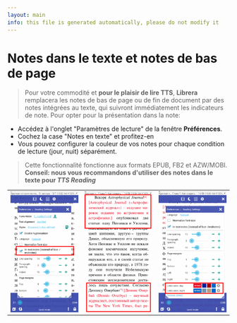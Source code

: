 ```yaml
---
layout: main
info: this file is generated automatically, please do not modify it
---
```


# Notes dans le texte et notes de bas de page
> Pour votre commodité et **pour le plaisir de lire TTS**, **Librera** remplacera les notes de bas de page ou de fin de document par des notes intégrées au texte, qui suivront immédiatement les indicateurs de note.
Pour opter pour la présentation dans la note:
* Accédez à l'onglet &quot;Paramètres de lecture&quot; de la fenêtre **Préférences**.
* Cochez la case &quot;Notes en texte&quot; et profitez-en
* Vous pouvez configurer la couleur de vos notes pour chaque condition de lecture (jour, nuit) séparément.
> Cette fonctionnalité fonctionne aux formats EPUB, FB2 et AZW/MOBI.
**Conseil: nous vous recommandons d'utiliser des notes dans le texte pour _TTS Reading_**

||||
|-|-|-|
|![](1.png)|![](2.png)|![](3.png)|
